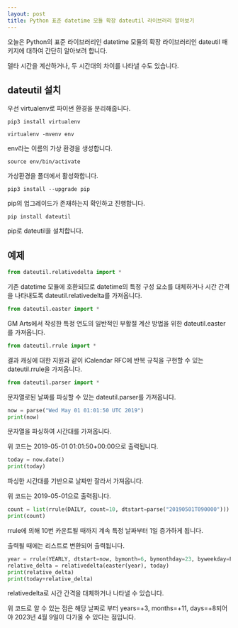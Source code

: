 ```yaml
---
layout: post
title: Python 표준 datetime 모듈 확장 dateutil 라이브러리 알아보기
---
```


오늘은 Python의 표준 라이브러리인 datetime 모듈의 확장 라이브러리인 dateutil 패키지에 대하여 간단히 알아보려 합니다.

델타 시간을 계산하거나, 두 시간대의 차이를 나타낼 수도 있습니다.

## dateutil 설치

우선 virtualenv로 파이썬 환경을 분리해줍니다.

```
pip3 install virtualenv
```

```
virtualenv -mvenv env
```

env라는 이름의 가상 환경을 생성합니다.

```
source env/bin/activate
```

가상환경을 폴더에서 활성화합니다.

```
pip3 install --upgrade pip
```

pip의 업그레이드가 존재하는지 확인하고 진행합니다.

```
pip install dateutil
```

pip로 dateutil을 설치합니다.

## 예제

```python
from dateutil.relativedelta import *
```

기존 datetime 모듈에 호환되므로 datetime의 특정 구성 요소를 대체하거나 시간 간격을 나타내도록 dateutil.relativedelta를 가져옵니다.

```python
from dateutil.easter import *
```

GM Arts에서 작성한 특정 연도의 일반적인 부활절 계산 방법을 위한 dateutil.easter를 가져옵니다.

```python
from dateutil.rrule import *
```

결과 캐싱에 대한 지원과 같이 iCalendar RFC에 반복 규칙을 구현할 수 있는 dateutil.rrule을 가져옵니다.

```python
from dateutil.parser import *
```

문자열로된 날짜를 파싱할 수 있는 dateutil.parser를 가져옵니다.

```python
now = parse("Wed May 01 01:01:50 UTC 2019")
print(now)
```

문자열을 파싱하여 시간대를 가져옵니다.

위 코드는 2019-05-01 01:01:50+00:00으로 출력됩니다.

```python
today = now.date()
print(today)
```

파싱한 시간대를 기반으로 날짜만 잘라서 가져옵니다.

위 코드는 2019-05-01으로 출력됩니다.

```python
count = list(rrule(DAILY, count=10, dtstart=parse("20190501T090000")))
print(count)
```

rrule에 의해 10번 카운트될 때까지 계속 특정 날짜부터 1일 증가하게 됩니다.

출력될 때에는 리스트로 변환되어 출력됩니다.

```python
year = rrule(YEARLY, dtstart=now, bymonth=6, bymonthday=23, byweekday=FR)[0].year
relative_delta = relativedelta(easter(year), today)
print(relative_delta)
print(today+relative_delta)
```

relativedelta로 시간 간격을 대체하거나 나타낼 수 있습니다.

위 코드로 알 수 있는 점은 해당 날짜로 부터 years=+3, months=+11, days=+8되어야
2023년 4월 9일이 다가올 수 있다는 점입니다.
